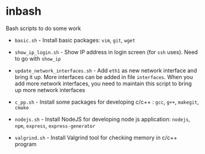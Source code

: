 # inbash
Bash scripts to do some work

- `basic.sh` - Install basic packages: `vim`, `git`, `wget`

- `show_ip_login.sh` - Show IP address in login screen (for `ssh` uses). Need to go with `show_ip`

- `update_network_interfaces.sh` - Add `eth1` as new network interface and bring it up. More interfaces can be added in file `interfaces`. When you add more network interfaces, you need to maintain this script to bring up more network interfaces

- `c_pp.sh` - Install some packages for developing c/c++ : `gcc`, `g++`, `makegit`, `cmake`

- `nodejs.sh` - Install NodeJS for developing node js application: `nodejs`, `npm`, `express`, `express-generator`

- `valgrind.sh` - Install Valgrind tool for checking memory in c/c++ program
